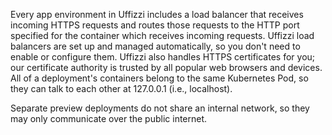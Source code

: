 Every app environment in Uffizzi includes a load balancer that receives incoming HTTPS requests and routes those requests to the HTTP port specified for the container which receives incoming requests. Uffizzi load balancers are set up and managed automatically, so you don't need to enable or configure them. Uffizzi also handles HTTPS certificates for you; our certificate authority is trusted by all popular web browsers and devices. All of a deployment's containers belong to the same Kubernetes Pod, so they can talk to each other at 127.0.0.1 (i.e., localhost).

Separate preview deployments do not share an internal network, so they may only communicate over the public internet.
